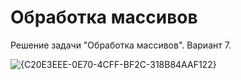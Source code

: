 # Обработка массивов

Решение задачи "Обработка массивов". Вариант 7.

![{C20E3EEE-0E70-4CFF-BF2C-318B84AAF122}](https://github.com/user-attachments/assets/254618ec-d02c-40bb-955a-1819906a30c2)
